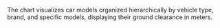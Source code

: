 The chart visualizes car models organized hierarchically by vehicle type, brand, and specific models, displaying their ground clearance in meters.
